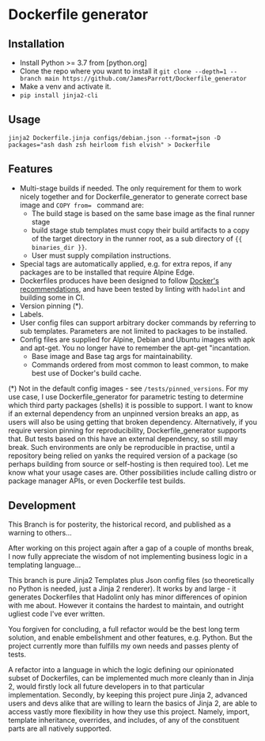 # Dockerfile generator

## Installation
 - Install Python >= 3.7 from [python.org]
 - Clone the repo where you want to install it `git clone --depth=1 --branch main https://github.com/JamesParrott/Dockerfile_generator`
 - Make a venv and activate it.
 - `pip install jinja2-cli`

## Usage
`jinja2 Dockerfile.jinja configs/debian.json --format=json -D packages="ash dash zsh heirloom fish elvish" > Dockerfile`

## Features
 - Multi-stage builds if needed.  The only requirement for them to work nicely together and for Dockerfile_generator to generate  correct base image and `COPY from= ` command are: 
   - The build stage is based on the same base image as the final
     runner stage
   - build stage stub templates must copy their build artifacts to a copy of the target directory in the runner root, as a sub directory of `{{ binaries_dir }}`.
   - User must supply compilation instructions.
 - Special tags are automatically applied, e.g. for extra repos, if any packages are to be installed that require Alpine Edge. 
 - Dockerfiles produces have been designed to follow [Docker's recommendations](https://docs.docker.com/develop/develop-images/guidelines/), and have been tested by linting with `hadolint` and building some in CI.
 - Version pinning (*).
 - Labels.
 - User config files can support arbitrary docker commands by referring to sub templates.  Parameters are not limited to packages to be installed.
 - Config files are supplied for Alpine, Debian and Ubuntu images with apk and apt-get.  You no longer have to remember the
 apt-get "incantation.
   - Base image and Base tag args for maintainability.
   - Commands ordered from most common to least common, to make
     best use of Docker's build cache.

(*) Not in the default config images - see `/tests/pinned_versions`.  For my use case, I use Dockerfile_generator for parametric testing to determine which third party packages (shells) it is possible to support.  I want to know if an external dependency from an unpinned version breaks an app, as users will also be using getting that broken dependency.  Alternatively, if you require version pinning for reproducibility, Dockerfile_generator supports that.  But tests
based on this have an external dependency, so still may break.  Such environments are only be reproducible in practise, until a repository being relied on yanks the required version of a package (so perhaps building from source or self-hosting is then required too).  Let me know what your usage cases are.  Other possibilities include calling distro or package manager APIs, or even Dockerfile test builds.

## Development
This Branch is for posterity, the historical record, and published as a warning to others...

After working on this project again after a gap of a couple of months break, I now fully appreciate the wisdom of not implementing business logic in a templating language...  

This branch is pure Jinja2 Templates plus Json config files (so theoretically no Python is needed, just a Jinja 2 renderer).  It works by and large - it generates Dockerfiles that Hadolint only has minor differences of opinion with me about.  However it contains the hardest to maintain, and outright ugliest code I've ever written.

You forgiven for concluding, a full refactor would be the best long term solution, and enable embelishment and other features, e.g. Python.  But the project currently more than fulfills my own needs and passes plenty of tests.

A refactor into a language in which the logic defining our opinionated subset of Dockerfiles, can be implemented much more cleanly than in Jinja 2, would firstly lock all future developers in to that particular implementation.  Secondly, by keeping this project pure Jinja 2, advanced users and devs alike that are willing to learn the basics of Jinja 2, are able to access vastly more flexibility in how they use this project.  Namely, import, template inheritance, overrides, and includes, of any of the constituent parts are all natively supported.   